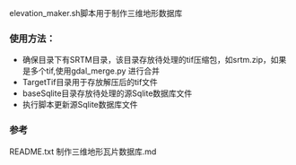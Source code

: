elevation_maker.sh脚本用于制作三维地形数据库

### 使用方法：

* 确保目录下有SRTM目录，该目录存放待处理的tif压缩包，如srtm.zip，如果是多个tif,使用gdal_merge.py 进行合并
* TargetTif目录用于存放解压后的tif文件
* baseSqlite目录存放待处理的源Sqlite数据库文件
* 执行脚本更新源Sqlite数据库文件


### 参考

README.txt
制作三维地形瓦片数据库.md
